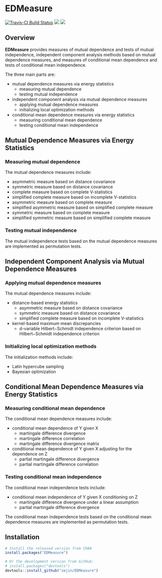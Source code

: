 # EDMeasure

[![Travis-CI Build Status](https://travis-ci.org/zejin/EDMeasure.svg?branch=master)](https://travis-ci.org/zejin/EDMeasure.svg?branch=master)
[![](https://cranlogs.r-pkg.org/badges/grand-total/EDMeasure)](https://cran.r-project.org/web/packages/EDMeasure/index.html)
[![](https://cranlogs.r-pkg.org/badges/EDMeasure)](https://cran.r-project.org/web/packages/EDMeasure/index.html)

## Overview

**EDMeasure** provides measures of mutual dependence and tests of mutual independence,
independent component analysis methods based on mutual dependence measures,
and measures of conditional mean dependence and tests of conditional mean independence. 

The three main parts are:
- mutual dependence measures via energy statistics
  - measuring mutual dependence
  - testing mutual independence
- independent component analysis via mutual dependence measures
  - applying mutual dependence measures
  - initializing local optimization methods
- conditional mean dependence measures via energy statistics
  - measuring conditional mean dependence
  - testing conditional mean independence

## Mutual Dependence Measures via Energy Statistics

### Measuring mutual dependence

The mutual dependence measures include:
- asymmetric measure based on distance covariance
- symmetric measure based on distance covariance
- complete measure based on complete V-statistics
- simplified complete measure based on incomplete V-statistics
- asymmetric measure based on complete measure
- simplified asymmetric measure based on simplified complete measure
- symmetric measure based on complete measure
- simplified symmetric measure based on simplified complete measure

### Testing mutual independence

The mutual independence tests based on the mutual dependence measures are implemented as permutation tests.

## Independent Component Analysis via Mutual Dependence Measures

### Applying mutual dependence measures

The mutual dependence measures include:
- distance-based energy statistics 
  - asymmetric measure based on distance covariance
  - symmetric measure based on distance covariance
  - simplified complete measure based on incomplete V-statistics
- kernel-based maximum mean discrepancies
  - d-variable Hilbert−Schmidt independence criterion based on 
    Hilbert−Schmidt independence criterion

### Initializing local optimization methods

The initialization methods include:
- Latin hypercube sampling
- Bayesian optimization

## Conditional Mean Dependence Measures via Energy Statistics

### Measuring conditional mean dependence

The conditional mean dependence measures include:
- conditional mean dependence of Y given X
  - martingale difference divergence
  - martingale difference correlation
  - martingale difference divergence matrix
- conditional mean dependence of Y given X adjusting for the dependence on Z
  - partial martingale difference divergence
  - partial martingale difference correlation

### Testing conditional mean independence

The conditional mean independence tests include:
- conditional mean independence of Y given X conditioning on Z
  - martingale difference divergence under a linear assumption
  - partial martingale difference divergence

The conditional mean independence tests based on the conditional mean dependence measures are implemented as permutation tests.

## Installation

``` r
# Install the released version from CRAN
install.packages("EDMeasure")

# Or the development version from GitHub:
# install.packages("devtools")
devtools::install_github("zejin/EDMeasure")
```




